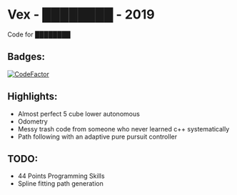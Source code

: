 # Vex - ████████ - 2019

Code for ████████

Badges:
-
[![CodeFactor](https://www.codefactor.io/repository/github/ynng/pros2019v5/badge/master?s=c4d2476ee83822c6b0956ddc65b92233cee54eed)](https://www.codefactor.io/repository/github/ynng/pros2019v5/overview/master)

Highlights: 
-
* Almost perfect 5 cube lower autonomous
* Odometry
* Messy trash code from someone who never learned c++ systematically
* Path following with an adaptive pure pursuit controller

TODO: 
-
* 44 Points Programming Skills
* Spline fitting path generation
